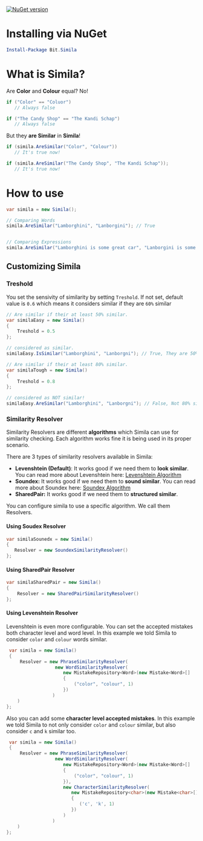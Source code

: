 [![NuGet version](https://badge.fury.io/nu/Bit.Simila.svg)](https://badge.fury.io/nu/Bit.Simila)

# Installing via NuGet
```powershell
Install-Package Bit.Simila
```

# What is Simila?
Are **Color** and **Colour** equal? No!

```csharp
if ("Color" == "Coluor")
   // Always false

if ("The Candy Shop" == "The Kandi Schap")
   // Always false
```

But they **are Similar** in **Simila**!

```csharp
if (simila.AreSimilar("Color", "Colour"))
   // It's true now!

if (simila.AreSimilar("The Candy Shop", "The Kandi Schap"));
   // It's true now!
```
# How to use
```csharp
var simila = new Simila();

// Comparing Words
simila.AreSimilar("Lamborghini", "Lanborgini"); // True


// Comparing Expressions
simila.AreSimilar("Lamborghini is some great car", "Lanborgini is some graet kar"); // True
```
## Customizing Simila 

### **Treshold**
You set the sensivity of similarity by setting `Treshold`. If not set, default value is `0.6` which means it considers similar if they are `60%` similar

```csharp
// Are similar if their at least 50% similar.
var similaEasy = new Simila()
{
    Treshold = 0.5 
};

// considered as similar.
similaEasy.IsSimilar("Lamborghini", "Lanborgni"); // True, They are 50% similar.

// Are similar if their at least 80% similar.
var similaTough = new Simila() 
{ 
    Treshold = 0.8 
};

// considered as NOT similar!
similaEasy.AreSimilar("Lamborghini", "Lanborgni"); // False, Not 80% similar.
```

### Similarity Resolver
Similarity Resolvers are different **algorithms** which Simila can use for similarity checking. 
Each algorithm works fine it is being used in its proper scenario.

There are 3 types of similarity resolvers available in Simila:
 - **Levenshtein (Default)**: It works good if we need them to **look similar**. You can read more about Levenshtein here: [Levenshtein Algorithm](https://en.wikipedia.org/wiki/Levenshtein_distance)
 - **Soundex:** It works good if we need them to **sound similar**. You can read more about Soundex here: [Soundex Algorithm](https://en.wikipedia.org/wiki/Soundex)
 - **SharedPair:** It works good if we need them to **structured similar**.
 
 You can configure simila to use a specific algorithm. We call them Resolvers.
 
 #### Using Soudex Resolver
 ```csharp
var similaSounedx = new Simila()
{
    Resolver = new SoundexSimilarityResolver()
};
```

#### Using SharedPair Resolver
```csharp
var similaSharedPair = new Simila()
{
    Resolver = new SharedPairSimilarityResolver()
};
```

#### Using Levenshtein Resolver
Levenshtein is even more configurable. You can set the accepted mistakes both character level and word level.
In this example we told Simila to consider `color` and `colour` words similar.
```csharp
 var simila = new Simila()
 {
     Resolver = new PhraseSimilarityResolver(
                  new WordSimilarityResolver(
                     new MistakeRepository<Word>(new Mistake<Word>[]
                     {
                         ("color", "colour", 1)
                     })
                 )
    )
};
```

Also you can add some **character level accepted mistakes**.
In this example we told Simila to not only consider `color` and `colour` similar, but also consider `c` and `k` similar too.

```csharp
 var simila = new Simila()
 {
     Resolver = new PhraseSimilarityResolver(
                  new WordSimilarityResolver(
                     new MistakeRepository<Word>(new Mistake<Word>[]
                     {
                         ("color", "colour", 1)
                     }),
                     new CharacterSimilarityResolver(
                        new MistakeRepository<char>(new Mistake<char>[]
                        {
                           ('c', 'k', 1)
                        })
                     )
                 )
    )
};
```
